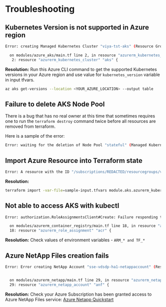 # Troubleshooting

##  Kubernetes Version is not supported in Azure region
```bash
Error: creating Managed Kubernetes Cluster "viya-tst-aks" (Resource Group "viya-tst-rg"): containerservice.ManagedClustersClient#CreateOrUpdate: Failure sending request: StatusCode=0 -- Original Error: Code="AgentPoolK8sVersionNotSupported" Message="Version 1.18.14 is not supported in this region. Please use [az aks get-versions] command to get the supported version list in this region. For more information, please check https://aka.ms/supported-version-list"

  on modules/azure_aks/main.tf line 2, in resource "azurerm_kubernetes_cluster" "aks":
   2: resource "azurerm_kubernetes_cluster" "aks" {
```
**Resolution:**
Run this Azure CLI command to get the supported Kubernetes versions in your Azure region and use value for `kubernetes_version` variable in input tfvars.
```bash
az aks get-versions --location <YOUR_AZURE_LOCATION> --output table 
```

## Failure to delete AKS Node Pool

There is a bug that has no real owner at this time that sometimes requires one to run the `terraform destroy` command twice before all resources are removed from terraform.

Here is a sample of the error:

```bash
Error: waiting for the deletion of Node Pool "stateful" (Managed Kubernetes Cluster "viya-tst1-aks" / Resource Group "viya-tst1-rg"): Code="Canceled" Message="The operation was overriden and canceled by a later operation REDACTED."
```

## Import Azure Resource into Terraform state

```bash
Error: A resource with the ID "/subscriptions/REDACTED/resourcegroups/viya-tst-rg/providers/Microsoft.ContainerService/managedClusters/viya-tst-aks/agentPools/stateless" already exists - to be managed via Terraform this resource needs to be imported into the State. Please see the resource documentation for "azurerm_kubernetes_cluster_node_pool" for more information.
```

**Resolution:**

```bash
terraform import -var-file=sample-input.tfvars module.aks.azurerm_kubernetes_cluster.aks '/subscription/REDACTED/../../'
```

## Not able to access AKS with kubectl

```bash
Error: authorization.RoleAssignmentsClient#Create: Failure responding to request: StatusCode=403 -- Original Error: autorest/azure: Service returned an error. Status=403 Code="AuthorizationFailed" Message="The client 'REDACTED' with object id 'REDACTED' does not have authorization to perform action 'Microsoft.Authorization/roleAssignments/write' over scope '/subscriptions/REDACTED/resourceGroups/viya-tst-rg/providers/Microsoft.ContainerRegistry/registries/viyatstacr/providers/Microsoft.Authorization/roleAssignments/REDACTED' or the scope is invalid. If access was recently granted, please refresh your credentials."

  on modules/azurerm_container_registry/main.tf line 18, in resource "azurerm_role_assignment" "acr":
  18: resource "azurerm_role_assignment" "acr" {
```

**Resolution:**
Check values of environment variables - `ARM_* and TF_*`

## Azure NetApp Files creation fails

```bash
Error: Error creating NetApp Account "sse-vdsdp-ha1-netappaccount" (Resource Group "sse-vdsdp-ha1-rg"): netappre sending request: StatusCode=404 -- Original Error: Code="InvalidResourceType" Message="The resource type cocrosoft.NetApp' for api version '2019-10-01'."


  on modules/azurerm_netapp/main.tf line 29, in resource "azurerm_netapp_account" "anf":
  29: resource "azurerm_netapp_account" "anf" {
 ```

 **Resolution:**
 Check your Azure Subscription has been granted access to Azure NetApp Files service: [Azure Netapp Quickstart](https://docs.microsoft.com/en-us/azure/azure-netapp-files/azure-netapp-files-quickstart-set-up-account-create-volumes?tabs=azure-portal#before-you-begin)

